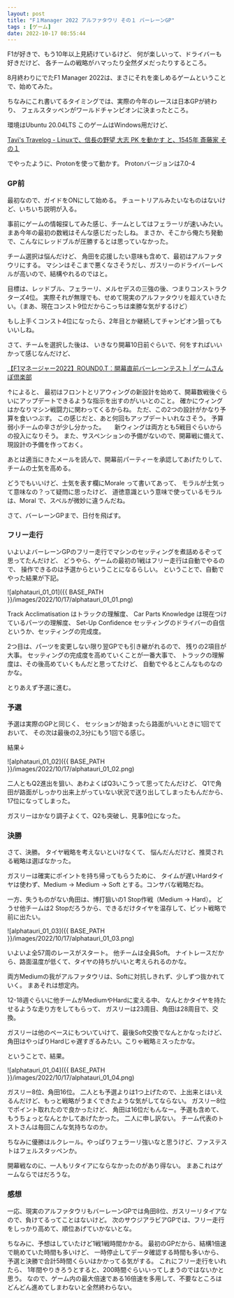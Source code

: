 ```yaml
---
layout: post
title: "F１Manager 2022 アルファタウリ その１ バーレーンGP"
tags : [ゲーム]
date: 2022-10-17 08:55:44
---
```


F1が好きで、もう10年以上見続けているけど、
何が楽しいって、ドライバーも好きだけど、
各チームの戦略がハマったり全然ダメだったりするところ。

8月終わりにでたF1 Manager 2022は、まさにそれを楽しめるゲームということで、始めてみた。

ちなみにこれ書いてるタイミングでは、実際の今年のレースは日本GPが終わり、
フェルスタッペンがワールドチャンピオンに決まったところ。


環境はUbuntu 20.04LTS
このゲームはWindows用だけど、

[Tavi's Travelog - Linuxで、信長の野望 大志 PK を動かす と、1545年 斎藤家 その１](/2022/04/13/nobunaga-ambition-taishi-on-linux)

でやったように、Protonを使って動かす。
Protonバージョンは7.0-4


### GP前

最初なので、ガイドをONにして始める。
チュートリアルみたいなものはないけど、いちいち説明が入る。

事前にゲームの情報探してみた感じ、チームとしてはフェラーリが速いみたい。
まあ今年の最初の数戦はそんな感じだったしね。
まさか、そこから俺たち発動で、こんなにレッドブルが圧勝するとは思っていなかった。

チーム選択は悩んだけど、
角田を応援したい意味も含めて、最初はアルファタウリにする。
マシンはそこまで悪くなさそうだし、ガスリーのドライバーレベルが高いので、結構やれるのではと。

目標は、レッドブル、フェラーリ、メルセデスの三強の後、つまりコンストラクターズ4位。
実際それが無理でも、せめて現実のアルファタウリを超えていきたい。（まあ、現在コンスト9位だからこっちは楽勝な気がするけど）

もし上手くコンスト4位になったら、2年目とか継続してチャンピオン狙ってもいいしね。



さて、チームを選択した後は、
いきなり開幕10日前ぐらいで、何をすればいいかって感じなんだけど、

[【F1マネージャー2022】ROUND0.T︰開幕直前バーレーンテスト | ゲームさんぽ倶楽部](https://ameblo.jp/f-e-sanpo/entry-12766391720.html)

↑によると、
最初はフロントとリアウィングの新設計を始めて、開幕数戦後ぐらいにアップデートできるような指示を出すのがいいとのこと。
確かにウィングはかなりマシン戦闘力に関わってくるからね。
ただ、この2つの設計がかなり予算を食いつぶす。
この感じだと、あと何回もアップデートいれなさそう。
予算弱小チームの辛さが少し分かった。
　
新ウィングは両方とも5戦目ぐらいからの投入になりそう。
また、サスペンションの予備がないので、開幕戦に備えて、現設計の予備を作っておく。



あとは適当にきたメールを読んで、開幕前パーティーを承認してあげたりして、
チームの士気を高める。

どうでもいいけど、士気を表す欄にMorale って書いてあって、
モラルが士気って意味なの？って疑問に思ったけど、
道徳意識という意味で使っているモラルは、Moral で、スペルが微妙に違うんだね。




さて、バーレーンGPまで、日付を飛ばす。


### フリー走行


いよいよバーレーンGPのフリー走行でマシンのセッティングを煮詰めるぞって思ってたんだけど、
どうやら、ゲームの最初の1戦はフリー走行は自動でやるので、
操作できるのは予選からということになるらしい。
ということで、自動でやった結果が下記。


![alphatauri_01_01]({{ BASE_PATH }}/images/2022/10/17/alphatauri_01_01.png)


Track Acclimatisation はトラックの理解度、
Car Parts Knowledge は現在つけているパーツの理解度、
Set-Up Confidence セッティングのドライバーの自信というか、セッティングの完成度。

2つ目は、パーツを変更しない限り翌GPでも引き継がれるので、
残りの2項目が大事。
セッティングの完成度を高めていくことが一番大事で、
トラックの理解度は、その後高めていくもんだと思ってたけど、
自動でやるとこんなものなのかな。

とりあえず予選に進む。



### 予選

予選は実際のGPと同じく、
セッションが始まったら路面がいいときに1回でておいて、
その次は最後の2,3分にもう1回でる感じ。

結果↓

![alphatauri_01_02]({{ BASE_PATH }}/images/2022/10/17/alphatauri_01_02.png)


二人ともQ2進出を狙い、あわよくばQ3いこうって思ってたんだけど、
Q1で角田が路面がしっかり出来上がっていない状況で送り出してしまったもんだから、17位になってしまった。

ガスリーはかなり調子よくて、Q2も突破し、見事9位になった。







### 決勝

さて、決勝。
タイヤ戦略を考えないといけなくて、
悩んだんだけど、推奨される戦略は選ばなかった。


ガスリーは確実にポイントを持ち帰ってもらうために、
タイムが遅いHardタイヤは使わず、Medium -> Medium -> Soft とする。コンサバな戦略だね。

一方、失うものがない角田は、博打狙いの1 Stop作戦（Medium -> Hard）。
どうせ他チームは2 Stopだろうから、できるだけタイヤを温存して、ピット戦略で前に出たい。


![alphatauri_01_03]({{ BASE_PATH }}/images/2022/10/17/alphatauri_01_03.png)




いよいよ全57周のレースがスタート。
他チームは全員Soft。
ナイトレースだから、路面温度が低くて、タイヤの持ちがいいと考えられるのかな。

両方Mediumの我がアルファタウリは、Softに対抗しきれず、少しずつ抜かれていく。
まあそれは想定内。

12-18週ぐらいに他チームがMediumやHardに変える中、
なんとかタイヤを持たせるような走り方をしてもらって、
ガスリーは23周目、角田は28周目で、交換。


ガスリーは他のペースにもついていけて、最後Soft交換でなんとかなったけど、
角田はやっぱりHardじゃ遅すぎるみたい。こりゃ戦略ミスったかな。


ということで、結果。


![alphatauri_01_04]({{ BASE_PATH }}/images/2022/10/17/alphatauri_01_04.png)

ガスリー8位、角田16位。
二人とも予選よりは1つ上げたので、上出来とはいえるんだけど、もっと戦略がうまくできたような気がしてならない。
ガスリー8位でポイント取れたので良かったけど、
角田は16位だもんなー。予選も含めて、もうちょっとなんとかしてあげたかった。
二人に申し訳ない。
チーム代表のトストさんは毎回こんな気持ちなのか。

ちなみに優勝はルクレール。やっぱりフェラーリ強いなと思うけど、ファステストはフェルスタッペンか。

開幕戦なのに、一人もリタイアにならなかったのがあり得ない。
まあこれはゲームならではだろうな。




### 感想

一応、現実のアルファタウリもバーレーンGPでは角田8位、ガスリーリタイアなので、負けてるってことはないけど。
次のサウジアラビアGPでは、フリー走行をしっかり高めて、順位あげていかないとな。


ちなみに、予想はしていたけど1戦1戦時間かかる。
最初のGPだから、結構1倍速で眺めていた時間も多いけど、
一時停止してデータ確認する時間も多いから、予選と決勝で合計5時間くらいはかかってる気がする。
これにフリー走行をいれたら、
1年間やりきろうとすると、200時間ぐらいいってしまうのではないかと思う。
なので、ゲーム内の最大倍速である16倍速を多用して、不要なところはどんどん進めてしまわないと全然終わらない。

























